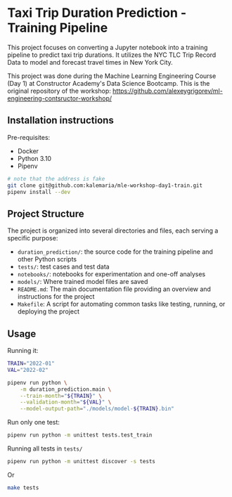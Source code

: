 # Taxi Trip Duration Prediction - Training Pipeline

This project focuses on converting a Jupyter notebook into a training pipeline to predict taxi trip durations. It utilizes the NYC TLC Trip Record Data to model and forecast travel times in New York City.

This project was done during the Machine Learning Engineering Course (Day 1) at Constructor Academy's Data Science Bootcamp.
This is the original repository of the workshop: https://github.com/alexeygrigorev/ml-engineering-contsructor-workshop/

## Installation instructions

Pre-requisites:

- Docker
- Python 3.10
- Pipenv


```bash
# note that the address is fake
git clone git@github.com:kalemaria/mle-workshop-day1-train.git
pipenv install --dev
```

## Project Structure

The project is organized into several directories and files, each serving a specific purpose:

- `duration_prediction/`: the source code for the training pipeline and other Python scripts
- `tests/`: test cases and test data
- `notebooks/`: notebooks for experimentation and one-off analyses
- `models/`: Where trained model files are saved
- `README.md`: The main documentation file providing an overview and instructions for the project
- `Makefile`: A script for automating common tasks like testing, running, or deploying the project


## Usage

Running it:

```bash
TRAIN="2022-01"
VAL="2022-02"

pipenv run python \
    -m duration_prediction.main \
    --train-month="${TRAIN}" \
    --validation-month="${VAL}" \
    --model-output-path="./models/model-${TRAIN}.bin"
```

Run only one test:

```bash
pipenv run python -m unittest tests.test_train
```

Running all tests in `tests/`

```bash
pipenv run python -m unittest discover -s tests
```

Or

```bash
make tests
```